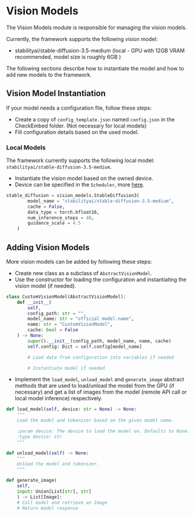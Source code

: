 # Vision Models

The Vision Models module is responsible for managing the vision models.

Currently, the framework supports the following vision model:

- stabilityai/stable-diffusion-3.5-medium (local - GPU with 12GB VRAM recommended, model size is roughly 6GB )

The following sections describe how to instantiate the model and how to add new models to the framework.

## Vision Model Instantiation

If your model needs a configuration file, follow these steps:

- Create a copy of `config_template.json` named `config.json` in the CheckEmbed folder. (Not necessary for local models)
- Fill configuration details based on the used model.

### Local Models

The framework currently supports the following local model: `stabilityai/stable-diffusion-3.5-medium`.

- Instantiate the vision model based on the owned device.
- Device can be specified in the `Scheduler`, more [here](/CheckEmbed/scheduler/scheduler.py).

```python
stable_diffusion = vision_models.StableDiffusion3(
        model_name = "stabilityai/stable-diffusion-3.5-medium",
        cache = False,
        data_type = torch.bfloat16,
        num_inference_steps = 40,
        guidance_scale = 4.5
    )
```

## Adding Vision Models

More vision models can be added by following these steps:

- Create new class as a subclass of `AbstractVisionModel`.
- Use the constructor for loading the configuration and instantiating the vision model (if needed).

```python
class CustomVisionModel(AbstractVisionModel):
    def __init__(
        self,
        config_path: str = "",
        model_name: str = "official model-name",
        name: str = "CustomVisionModel",
        cache: bool = False
    ) -> None:
        super().__init__(config_path, model_name, name, cache)
        self.config: Dict = self.config[model_name]

        # Load data from configuration into variables if needed

        # Instantiate model if needed
```

- Implement the `load_model`, `unload_model` and `generate_image` abstract methods that are used to load/unload the model from the GPU (if necessary) and get a list of images from the model (remote API call or local model inference) respectively.

```python
def load_model(self, device: str = None) -> None:
    """
    Load the model and tokenizer based on the given model name.

    :param device: The device to load the model on. Defaults to None.
    :type device: str
    """

def unload_model(self) -> None:
    """
    Unload the model and tokenizer.
    """

def generate_image(
    self,
    input: Union[List[str], str]
    ) -> List[Image]:
    # Call model and retrieve an Image
    # Return model response
```
